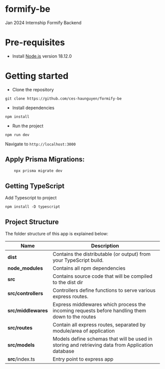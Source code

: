 # formify-be

Jan 2024 Internship Formify Backend

# Pre-requisites

- Install [Node.js](https://nodejs.org/en/) version 18.12.0

# Getting started

- Clone the repository

```
git clone https://github.com/ces-haunguyen/formify-be
```

- Install dependencies

```
npm install
```

- Run the project

```
npm run dev
```

Navigate to `http://localhost:3000`

## Apply Prisma Migrations:

```bash
    npx prisma migrate dev
```

## Getting TypeScript

Add Typescript to project

```
npm install -D typescript
```

## Project Structure

The folder structure of this app is explained below:

| Name                | Description                                                                                      |
| ------------------- | ------------------------------------------------------------------------------------------------ |
| **dist**            | Contains the distributable (or output) from your TypeScript build.                               |
| **node_modules**    | Contains all npm dependencies                                                                    |
| **src**             | Contains source code that will be compiled to the dist dir                                       |
| **src/controllers** | Controllers define functions to serve various express routes.                                    |
| **src/middlewares** | Express middlewares which process the incoming requests before handling them down to the routes  |
| **src/routes**      | Contain all express routes, separated by module/area of application                              |
| **src/models**      | Models define schemas that will be used in storing and retrieving data from Application database |
| **src**/index.ts    | Entry point to express app                                                                       |
